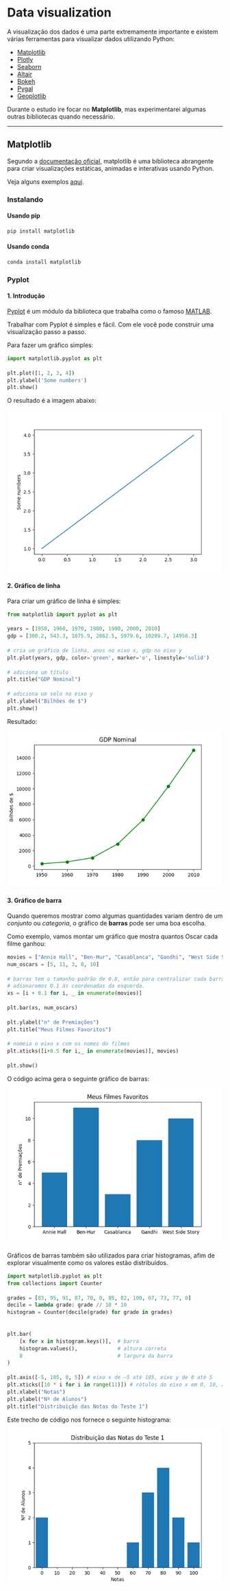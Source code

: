 # Data visualization

A visualização dos dados é uma parte extremamente importante e existem várias ferramentas para visualizar dados utilizando Python:

- [Matplotlib](https://matplotlib.org/)
- [Plotly](https://plotly.com/)
- [Seaborn](https://seaborn.pydata.org/)
- [Altair](https://altair-viz.github.io/)
- [Bokeh](https://bokeh.org/)
- [Pygal](https://www.pygal.org/en/stable/)
- [Geoplotlib](https://github.com/andrea-cuttone/geoplotlib)

Durante o estudo ire focar no **Matplotlib**, mas experimentarei algumas outras bibliotecas quando necessário.

---

## Matplotlib

Segundo a [documentação oficial](https://matplotlib.org/stable/index.html), matplotlib é uma biblioteca abrangente para criar visualizações estáticas, animadas e interativas usando Python.

Veja alguns exemplos [aqui](https://matplotlib.org/stable/gallery/index.html).

### Instalando

#### Usando pip
```sh
pip install matplotlib
```

#### Usando conda
```sh
conda install matplotlib
``` 

### Pyplot

#### 1. Introdução

[Pyplot](https://matplotlib.org/stable/tutorials/introductory/pyplot.html) é um módulo da biblioteca que trabalha como o famoso [MATLAB](https://www.mathworks.com/products/matlab.html).

Trabalhar com Pyplot é simples e fácil. Com ele você pode construir uma visualização passo a passo.

Para fazer um gráfico simples:

```python
import matplotlib.pyplot as plt

plt.plot([1, 2, 3, 4])
plt.ylabel('Some numbers')
plt.show()
```
O resultado é a imagem abaixo:

![Line 1](img/line_1.png)

#### 2. Gráfico de linha

Para criar um gráfico de linha é simples:
```python
from matplotlib import pyplot as plt

years = [1950, 1960, 1970, 1980, 1990, 2000, 2010]
gdp = [300.2, 543.3, 1075.9, 2862.5, 5979.6, 10289.7, 14958.3]

# cria um gráfico de linha, anos no eixo x, gdp no eixo y
plt.plot(years, gdp, color='green', marker='o', linestyle='solid')

# adiciona um título
plt.title("GDP Nominal")

# adiciona um selo no eixo y
plt.ylabel("Bilhões de $")
plt.show()
```
Resultado:
![Line 2](img/line_2.png)

#### 3. Gráfico de barra

Quando queremos mostrar como algumas quantidades variam dentro de um _conjunto_ ou _categoria_, o gráfico de **barras** pode ser uma boa escolha.

Como exemplo, vamos montar um gráfico que mostra quantos Oscar cada filme ganhou:

```python
movies = ["Annie Hall", "Ben-Hur", "Casablanca", "Gandhi", "West Side Story"]
num_oscars = [5, 11, 3, 8, 10]

# barras tem o tamanho padrão de 0.8, então para centralizar cada barra, 
# adionaremos 0.1 às coordenadas da esquerda.
xs = [i + 0.1 for i, _ in enumerate(movies)]

plt.bar(xs, num_oscars)

plt.ylabel("n° de Premiações")
plt.title("Meus Filmes Favoritos")

# nomeia o eixo x com os nomes do filmes
plt.xticks([i+0.5 for i,_ in enumerate(movies)], movies)

plt.show()
```
O código acima gera o seguinte gráfico de barras:
![Bars](img/bar.png)

Gráficos de barras também são utilizados para criar histogramas, afim de explorar visualmente como os valores estão distribuídos.

```python
import matplotlib.pyplot as plt
from collections import Counter

grades = [83, 95, 91, 87, 70, 0, 85, 82, 100, 67, 73, 77, 0]
decile = lambda grade: grade // 10 * 10
histogram = Counter(decile(grade) for grade in grades)


plt.bar(
    [x for x in histogram.keys()],  # barra
    histogram.values(),             # altura correta
    8                               # largura da barra
)

plt.axis([-5, 105, 0, 5]) # eixo x de –5 até 105, eixo y de 0 até 5
plt.xticks([10 * i for i in range(11)]) # rótulos do eixo x em 0, 10, …, 100
plt.xlabel("Notas")
plt.ylabel("Nº de Alunos")
plt.title("Distribuição das Notas do Teste 1")
```
Este trecho de código nos fornece o seguinte histograma:
![Histogram](img/histogram.png)